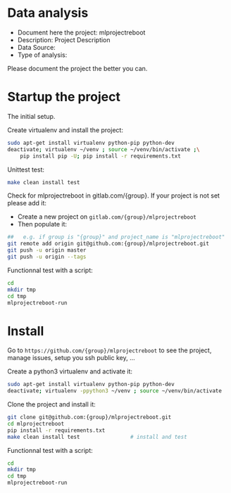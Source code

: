 # Data analysis
- Document here the project: mlprojectreboot
- Description: Project Description
- Data Source:
- Type of analysis:

Please document the project the better you can.

# Startup the project

The initial setup.

Create virtualenv and install the project:
```bash
sudo apt-get install virtualenv python-pip python-dev
deactivate; virtualenv ~/venv ; source ~/venv/bin/activate ;\
    pip install pip -U; pip install -r requirements.txt
```

Unittest test:
```bash
make clean install test
```

Check for mlprojectreboot in gitlab.com/{group}.
If your project is not set please add it:

- Create a new project on `gitlab.com/{group}/mlprojectreboot`
- Then populate it:

```bash
##   e.g. if group is "{group}" and project_name is "mlprojectreboot"
git remote add origin git@github.com:{group}/mlprojectreboot.git
git push -u origin master
git push -u origin --tags
```

Functionnal test with a script:

```bash
cd
mkdir tmp
cd tmp
mlprojectreboot-run
```

# Install

Go to `https://github.com/{group}/mlprojectreboot` to see the project, manage issues,
setup you ssh public key, ...

Create a python3 virtualenv and activate it:

```bash
sudo apt-get install virtualenv python-pip python-dev
deactivate; virtualenv -ppython3 ~/venv ; source ~/venv/bin/activate
```

Clone the project and install it:

```bash
git clone git@github.com:{group}/mlprojectreboot.git
cd mlprojectreboot
pip install -r requirements.txt
make clean install test                # install and test
```
Functionnal test with a script:

```bash
cd
mkdir tmp
cd tmp
mlprojectreboot-run
```
